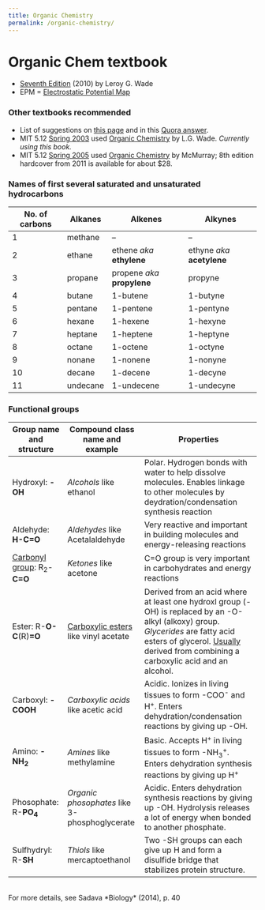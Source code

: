 ```yaml
---
title: Organic Chemistry
permalink: /organic-chemistry/
---
```


# Organic Chem textbook 
* [Seventh Edition](https://www.amazon.com/Organic-Chemistry-seventh-Leroy-Wade/dp/B008GATIL8) (2010) by Leroy G. Wade
* EPM = [Electrostatic Potential Map](http://people.reed.edu/~alan/ACS97/elpot.html)

### Other textbooks recommended
* List of suggestions on [this page](https://www.chemistryscore.com/best-organic-chemistry-book/) and in this [Quora answer](https://www.quora.com/What-are-the-most-respected-and-informative-textbooks-for-studying-undergraduate-level-organic-chemistry).
* MIT 5.12 [Spring 2003](https://ocw.mit.edu/courses/chemistry/5-12-organic-chemistry-i-spring-2003/syllabus/) used [Organic Chemistry](https://www.amazon.com/Organic-Chemistry-seventh-Leroy-Wade/dp/B008GATIL8) by L.G. Wade. *Currently using this book.*
* MIT 5.12 [Spring 2005](https://ocw.mit.edu/courses/chemistry/5-12-organic-chemistry-i-spring-2005/index.htm) used [Organic Chemistry](https://www.amazon.com/gp/offer-listing/B00DU85GBC/ref=tmm_hrd_used_olp_0?ie=UTF8&condition=used) by McMurray; 8th edition hardcover from 2011 is available for about $28.


### Names of first several saturated and unsaturated hydrocarbons

| No. of carbons | Alkanes  | Alkenes                 | Alkynes                |
|----------------|----------|-------------------------|------------------------|
| 1              | methane  | –                     | –                    |
| 2              | ethane   | ethene *aka* **ethylene**    | ethyne *aka* **acetylene** |
| 3              | propane  | propene *aka* **propylene** | propyne                |
| 4              | butane   | 1-butene                | 1-butyne               |
| 5              | pentane  | 1-pentene               | 1-pentyne              |
| 6              | hexane   | 1-hexene                | 1-hexyne               |
| 7              | heptane  | 1-heptene               | 1-heptyne              |
| 8              | octane   | 1-octene                | 1-octyne               |
| 9              | nonane   | 1-nonene                | 1-nonyne               |
| 10             | decane   | 1-decene                | 1-decyne               |
| 11             | undecane | 1-undecene              | 1-undecyne             |

### Functional groups

| Group name and structure                  | Compound class name and example                        | Properties                                                                                                                                            |
|-----------------------------------|---------------------------------------------|-------------------------------------------------------------------------------------------------------------------------------------------------------|
| Hydroxyl:  **-OH**                | *Alcohols* like ethanol                       | Polar. Hydrogen bonds with water to help dissolve molecules. Enables linkage to other molecules by deydration/condensation synthesis reaction         |
| Aldehyde:  **H-C=O**             | *Aldehydes* like Acetalaldehyde                              | Very reactive and important in building molecules and energy-releasing reactions                                                                      |
| [Carbonyl group](https://en.wikipedia.org/wiki/Carbonyl_group):   R<sub>2</sub>-**C=O**     | *Ketones* like acetone                        | C=O group is very important in carbohydrates and energy reactions                                                                                     |
| Ester: R-**O-C**(R)**=O**             | [Carboxylic esters](https://en.wikipedia.org/wiki/Carbonyl_group#Carbonyl_compounds) like vinyl acetate                      | Derived from an acid where at least one hydroxl group (-OH) is replaced by an -O-alkyl (alkoxy) group. *Glycerides* are fatty acid esters of glycerol. [Usually](https://en.wikipedia.org/wiki/Ester) derived from combining a carboxylic acid and an alcohol.   |
| Carboxyl:  **-COOH**              | *Carboxylic acids* like acetic acid           | Acidic. Ionizes in living tissues to form -COO<sup>-</sup> and H<sup>+</sup>. Enters dehydration/condensation reactions by giving up -OH.             |
| Amino:  **-NH<sub>2</sub>**       | *Amines* like methylamine                     | Basic. Accepts H<sup>+</sup> in living tissues to form -NH<sub>3</sub><sup>+</sup>. Enters dehydration synthesis reactions by giving up H<sup>+</sup> |
| Phosophate:  R-**PO<sub>4</sub>** | *Organic phosophates* like 3-phosphoglycerate | Acidic. Enters dehydration synthesis reactions by giving up -OH. Hydrolysis releases a lot of energy when bonded to another phosphate.                |
| Sulfhydryl:   R-**SH**            | *Thiols* like mercaptoethanol                 | Two -SH groups can each give up H and form a disulfide bridge that stabilizes protein structure.                                                      |

<br>
For more details, see Sadava *Biology* (2014), p. 40
